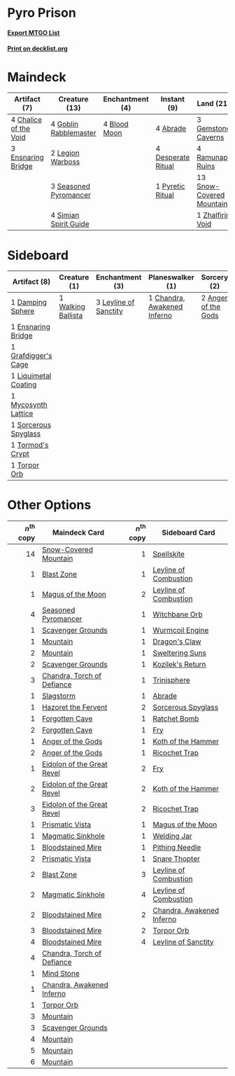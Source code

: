 # Pyro Prison

#### [Export MTGO List](../collection/Pyro%20Prison/Pyro%20Prison.txt)
#### [Print on decklist.org](http://decklist.org/?deckmain=4%09Abrade%0A4%09Blood%20Moon%0A4%09Chalice%20of%20the%20Void%0A2%09Chandra,%20Torch%20of%20Defiance%0A4%09Desperate%20Ritual%0A3%09Ensnaring%20Bridge%0A3%09Gemstone%20Caverns%0A4%09Goblin%20Rabblemaster%0A4%09Karn,%20the%20Great%20Creator%0A2%09Legion%20Warboss%0A1%09Pyretic%20Ritual%0A4%09Ramunap%20Ruins%0A3%09Seasoned%20Pyromancer%0A4%09Simian%20Spirit%20Guide%0A13%09Snow-Covered%20Mountain%0A1%09Zhalfirin%20Void&deckside=2%09Anger%20of%20the%20Gods%0A1%09Chandra,%20Awakened%20Inferno%0A1%09Damping%20Sphere%0A1%09Ensnaring%20Bridge%0A1%09Grafdigger's%20Cage%0A3%09Leyline%20of%20Sanctity%0A1%09Liquimetal%20Coating%0A1%09Mycosynth%20Lattice%0A1%09Sorcerous%20Spyglass%0A1%09Tormod's%20Crypt%0A1%09Torpor%20Orb%0A1%09Walking%20Ballista)
# Maindeck

|                                          Artifact (7)                                          |                                         Creature (13)                                          |                                   Enchantment (4)                                    |                                        Instant (9)                                         |                                             Land (21)                                             |                                           Planeswalker (6)                                            |
|------------------------------------------------------------------------------------------------|------------------------------------------------------------------------------------------------|--------------------------------------------------------------------------------------|--------------------------------------------------------------------------------------------|---------------------------------------------------------------------------------------------------|-------------------------------------------------------------------------------------------------------|
|4 [Chalice of the Void](http://gatherer.wizards.com/Pages/Card/Details.aspx?multiverseid=442211)|4 [Goblin Rabblemaster](http://gatherer.wizards.com/Pages/Card/Details.aspx?multiverseid=438486)|4 [Blood Moon](http://gatherer.wizards.com/Pages/Card/Details.aspx?multiverseid=45386)|4 [Abrade](http://gatherer.wizards.com/Pages/Card/Details.aspx?multiverseid=430772)         |3 [Gemstone Caverns](http://gatherer.wizards.com/Pages/Card/Details.aspx?multiverseid=122094)      |2 [Chandra, Torch of Defiance](http://gatherer.wizards.com/Pages/Card/Details.aspx?multiverseid=417683)|
|3 [Ensnaring Bridge](http://gatherer.wizards.com/Pages/Card/Details.aspx?multiverseid=15866)    |2 [Legion Warboss](http://gatherer.wizards.com/Pages/Card/Details.aspx?multiverseid=452859)     |                                                                                      |4 [Desperate Ritual](http://gatherer.wizards.com/Pages/Card/Details.aspx?multiverseid=80275)|4 [Ramunap Ruins](http://gatherer.wizards.com/Pages/Card/Details.aspx?multiverseid=430870)         |4 [Karn, the Great Creator](http://gatherer.wizards.com/Pages/Card/Details.aspx?multiverseid=460928)   |
|                                                                                                |3 [Seasoned Pyromancer](http://gatherer.wizards.com/Pages/Card/Details.aspx?multiverseid=464094)|                                                                                      |1 [Pyretic Ritual](http://gatherer.wizards.com/Pages/Card/Details.aspx?multiverseid=205067) |13 [Snow-Covered Mountain](http://gatherer.wizards.com/Pages/Card/Details.aspx?multiverseid=121233)|                                                                                                       |
|                                                                                                |4 [Simian Spirit Guide](http://gatherer.wizards.com/Pages/Card/Details.aspx?multiverseid=442137)|                                                                                      |                                                                                            |1 [Zhalfirin Void](http://gatherer.wizards.com/Pages/Card/Details.aspx?multiverseid=443137)        |                                                                                                       |


# Sideboard

|                                         Artifact (8)                                          |                                        Creature (1)                                         |                                        Enchantment (3)                                         |                                           Planeswalker (1)                                           |                                         Sorcery (2)                                          |
|-----------------------------------------------------------------------------------------------|---------------------------------------------------------------------------------------------|------------------------------------------------------------------------------------------------|------------------------------------------------------------------------------------------------------|----------------------------------------------------------------------------------------------|
|1 [Damping Sphere](http://gatherer.wizards.com/Pages/Card/Details.aspx?multiverseid=443101)    |1 [Walking Ballista](http://gatherer.wizards.com/Pages/Card/Details.aspx?multiverseid=423848)|3 [Leyline of Sanctity](http://gatherer.wizards.com/Pages/Card/Details.aspx?multiverseid=204993)|1 [Chandra, Awakened Inferno](http://gatherer.wizards.com/Pages/Card/Details.aspx?multiverseid=466881)|2 [Anger of the Gods](http://gatherer.wizards.com/Pages/Card/Details.aspx?multiverseid=438682)|
|1 [Ensnaring Bridge](http://gatherer.wizards.com/Pages/Card/Details.aspx?multiverseid=15866)   |                                                                                             |                                                                                                |                                                                                                      |                                                                                              |
|1 [Grafdigger's Cage](http://gatherer.wizards.com/Pages/Card/Details.aspx?multiverseid=278452) |                                                                                             |                                                                                                |                                                                                                      |                                                                                              |
|1 [Liquimetal Coating](http://gatherer.wizards.com/Pages/Card/Details.aspx?multiverseid=389578)|                                                                                             |                                                                                                |                                                                                                      |                                                                                              |
|1 [Mycosynth Lattice](http://gatherer.wizards.com/Pages/Card/Details.aspx?multiverseid=446209) |                                                                                             |                                                                                                |                                                                                                      |                                                                                              |
|1 [Sorcerous Spyglass](http://gatherer.wizards.com/Pages/Card/Details.aspx?multiverseid=435407)|                                                                                             |                                                                                                |                                                                                                      |                                                                                              |
|1 [Tormod's Crypt](http://gatherer.wizards.com/Pages/Card/Details.aspx?multiverseid=389723)    |                                                                                             |                                                                                                |                                                                                                      |                                                                                              |
|1 [Torpor Orb](http://gatherer.wizards.com/Pages/Card/Details.aspx?multiverseid=233069)        |                                                                                             |                                                                                                |                                                                                                      |                                                                                              |


# Other Options

|*n*<sup>th</sup> copy|                                            Maindeck Card                                            |*n*<sup>th</sup> copy|                                           Sideboard Card                                           |
|--------------------:|-----------------------------------------------------------------------------------------------------|--------------------:|----------------------------------------------------------------------------------------------------|
|                   14|[Snow-Covered Mountain](http://gatherer.wizards.com/Pages/Card/Details.aspx?multiverseid=121233)     |                    1|[Spellskite](http://gatherer.wizards.com/Pages/Card/Details.aspx?multiverseid=397743)               |
|                    1|[Blast Zone](http://gatherer.wizards.com/Pages/Card/Details.aspx?multiverseid=461171)                |                    1|[Leyline of Combustion](http://gatherer.wizards.com/Pages/Card/Details.aspx?multiverseid=466902)    |
|                    1|[Magus of the Moon](http://gatherer.wizards.com/Pages/Card/Details.aspx?multiverseid=136152)         |                    2|[Leyline of Combustion](http://gatherer.wizards.com/Pages/Card/Details.aspx?multiverseid=466902)    |
|                    4|[Seasoned Pyromancer](http://gatherer.wizards.com/Pages/Card/Details.aspx?multiverseid=464094)       |                    1|[Witchbane Orb](http://gatherer.wizards.com/Pages/Card/Details.aspx?multiverseid=233240)            |
|                    1|[Scavenger Grounds](http://gatherer.wizards.com/Pages/Card/Details.aspx?multiverseid=430871)         |                    1|[Wurmcoil Engine](http://gatherer.wizards.com/Pages/Card/Details.aspx?multiverseid=389756)          |
|                    1|[Mountain](http://gatherer.wizards.com/Pages/Card/Details.aspx?multiverseid=439859)                  |                    1|[Dragon's Claw](http://gatherer.wizards.com/Pages/Card/Details.aspx?multiverseid=129527)            |
|                    2|[Mountain](http://gatherer.wizards.com/Pages/Card/Details.aspx?multiverseid=439859)                  |                    1|[Sweltering Suns](http://gatherer.wizards.com/Pages/Card/Details.aspx?multiverseid=426851)          |
|                    2|[Scavenger Grounds](http://gatherer.wizards.com/Pages/Card/Details.aspx?multiverseid=430871)         |                    1|[Kozilek's Return](http://gatherer.wizards.com/Pages/Card/Details.aspx?multiverseid=407608)         |
|                    3|[Chandra, Torch of Defiance](http://gatherer.wizards.com/Pages/Card/Details.aspx?multiverseid=417683)|                    1|[Trinisphere](http://gatherer.wizards.com/Pages/Card/Details.aspx?multiverseid=43545)               |
|                    1|[Slagstorm](http://gatherer.wizards.com/Pages/Card/Details.aspx?multiverseid=214054)                 |                    1|[Abrade](http://gatherer.wizards.com/Pages/Card/Details.aspx?multiverseid=430772)                   |
|                    1|[Hazoret the Fervent](http://gatherer.wizards.com/Pages/Card/Details.aspx?multiverseid=426838)       |                    2|[Sorcerous Spyglass](http://gatherer.wizards.com/Pages/Card/Details.aspx?multiverseid=435407)       |
|                    1|[Forgotten Cave](http://gatherer.wizards.com/Pages/Card/Details.aspx?multiverseid=376344)            |                    1|[Ratchet Bomb](http://gatherer.wizards.com/Pages/Card/Details.aspx?multiverseid=370623)             |
|                    2|[Forgotten Cave](http://gatherer.wizards.com/Pages/Card/Details.aspx?multiverseid=376344)            |                    1|[Fry](http://gatherer.wizards.com/Pages/Card/Details.aspx?multiverseid=466894)                      |
|                    1|[Anger of the Gods](http://gatherer.wizards.com/Pages/Card/Details.aspx?multiverseid=438682)         |                    1|[Koth of the Hammer](http://gatherer.wizards.com/Pages/Card/Details.aspx?multiverseid=266362)       |
|                    2|[Anger of the Gods](http://gatherer.wizards.com/Pages/Card/Details.aspx?multiverseid=438682)         |                    1|[Ricochet Trap](http://gatherer.wizards.com/Pages/Card/Details.aspx?multiverseid=191549)            |
|                    1|[Eidolon of the Great Revel](http://gatherer.wizards.com/Pages/Card/Details.aspx?multiverseid=442117)|                    2|[Fry](http://gatherer.wizards.com/Pages/Card/Details.aspx?multiverseid=466894)                      |
|                    2|[Eidolon of the Great Revel](http://gatherer.wizards.com/Pages/Card/Details.aspx?multiverseid=442117)|                    2|[Koth of the Hammer](http://gatherer.wizards.com/Pages/Card/Details.aspx?multiverseid=266362)       |
|                    3|[Eidolon of the Great Revel](http://gatherer.wizards.com/Pages/Card/Details.aspx?multiverseid=442117)|                    2|[Ricochet Trap](http://gatherer.wizards.com/Pages/Card/Details.aspx?multiverseid=191549)            |
|                    1|[Prismatic Vista](http://gatherer.wizards.com/Pages/Card/Details.aspx?multiverseid=464193)           |                    1|[Magus of the Moon](http://gatherer.wizards.com/Pages/Card/Details.aspx?multiverseid=136152)        |
|                    1|[Magmatic Sinkhole](http://gatherer.wizards.com/Pages/Card/Details.aspx?multiverseid=464084)         |                    1|[Welding Jar](http://gatherer.wizards.com/Pages/Card/Details.aspx?multiverseid=48328)               |
|                    1|[Bloodstained Mire](http://gatherer.wizards.com/Pages/Card/Details.aspx?multiverseid=405094)         |                    1|[Pithing Needle](http://gatherer.wizards.com/Pages/Card/Details.aspx?multiverseid=129526)           |
|                    2|[Prismatic Vista](http://gatherer.wizards.com/Pages/Card/Details.aspx?multiverseid=464193)           |                    1|[Snare Thopter](http://gatherer.wizards.com/Pages/Card/Details.aspx?multiverseid=456577)            |
|                    2|[Blast Zone](http://gatherer.wizards.com/Pages/Card/Details.aspx?multiverseid=461171)                |                    3|[Leyline of Combustion](http://gatherer.wizards.com/Pages/Card/Details.aspx?multiverseid=466902)    |
|                    2|[Magmatic Sinkhole](http://gatherer.wizards.com/Pages/Card/Details.aspx?multiverseid=464084)         |                    4|[Leyline of Combustion](http://gatherer.wizards.com/Pages/Card/Details.aspx?multiverseid=466902)    |
|                    2|[Bloodstained Mire](http://gatherer.wizards.com/Pages/Card/Details.aspx?multiverseid=405094)         |                    2|[Chandra, Awakened Inferno](http://gatherer.wizards.com/Pages/Card/Details.aspx?multiverseid=466881)|
|                    3|[Bloodstained Mire](http://gatherer.wizards.com/Pages/Card/Details.aspx?multiverseid=405094)         |                    2|[Torpor Orb](http://gatherer.wizards.com/Pages/Card/Details.aspx?multiverseid=233069)               |
|                    4|[Bloodstained Mire](http://gatherer.wizards.com/Pages/Card/Details.aspx?multiverseid=405094)         |                    4|[Leyline of Sanctity](http://gatherer.wizards.com/Pages/Card/Details.aspx?multiverseid=204993)      |
|                    4|[Chandra, Torch of Defiance](http://gatherer.wizards.com/Pages/Card/Details.aspx?multiverseid=417683)|                     |                                                                                                    |
|                    1|[Mind Stone](http://gatherer.wizards.com/Pages/Card/Details.aspx?multiverseid=135280)                |                     |                                                                                                    |
|                    1|[Chandra, Awakened Inferno](http://gatherer.wizards.com/Pages/Card/Details.aspx?multiverseid=466881) |                     |                                                                                                    |
|                    1|[Torpor Orb](http://gatherer.wizards.com/Pages/Card/Details.aspx?multiverseid=233069)                |                     |                                                                                                    |
|                    3|[Mountain](http://gatherer.wizards.com/Pages/Card/Details.aspx?multiverseid=439859)                  |                     |                                                                                                    |
|                    3|[Scavenger Grounds](http://gatherer.wizards.com/Pages/Card/Details.aspx?multiverseid=430871)         |                     |                                                                                                    |
|                    4|[Mountain](http://gatherer.wizards.com/Pages/Card/Details.aspx?multiverseid=439859)                  |                     |                                                                                                    |
|                    5|[Mountain](http://gatherer.wizards.com/Pages/Card/Details.aspx?multiverseid=439859)                  |                     |                                                                                                    |
|                    6|[Mountain](http://gatherer.wizards.com/Pages/Card/Details.aspx?multiverseid=439859)                  |                     |                                                                                                    |

